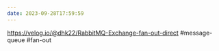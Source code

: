 ```yaml
---
date: 2023-09-28T17:59:59
---
```

https://velog.io/@dhk22/RabbitMQ-Exchange-fan-out-direct
#message-queue
#fan-out